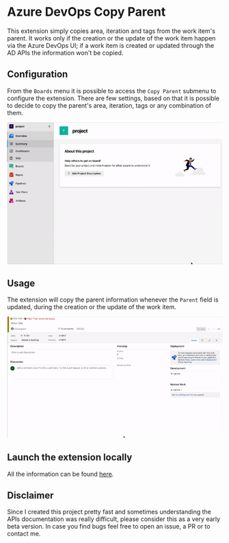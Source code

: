 # Azure DevOps Copy Parent
This extension simply copies area, iteration and tags from the work item's parent. It works only if the creation or the update of the work item happen via the Azure DevOps UI; if a work item is created or updated through the AD APIs the information won't be copied.

## Configuration
From the `Boards` menu it is possible to access the `Copy Parent` submenu to configure the extension. There are few settings, based on that it is possible to decide to copy the parent's area, iteration, tags or any combination of them.

![Extension settings](https://github.com/simonetodisco/azure-devops-copy-parent/raw/master/readme-static/settings.gif "Extension settings")

## Usage
The extension will copy the parent information whenever the `Parent` field is updated, during the creation or the update of the work item.

![Child creation](https://raw.githubusercontent.com/simonetodisco/azure-devops-copy-parent/master/readme-static/new-child.gif "Child creation")

## Launch the extension locally
All the information can be found [here](https://github.com/microsoft/azure-devops-extension-hot-reload-and-debug).

## Disclaimer
Since I created this project pretty fast and sometimes understanding the APIs documentation was really difficult, please consider this as a very early beta version. In case you find bugs feel free to open an issue, a PR or to contact me.